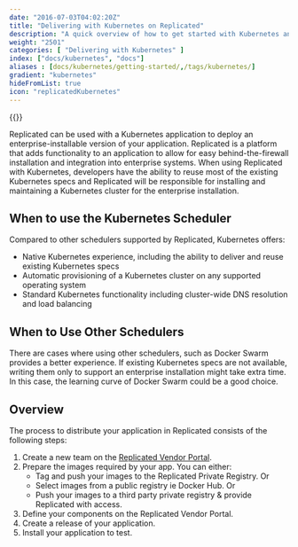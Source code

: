 ```yaml
---
date: "2016-07-03T04:02:20Z"
title: "Delivering with Kubernetes on Replicated"
description: "A quick overview of how to get started with Kubernetes and Replicated."
weight: "2501"
categories: [ "Delivering with Kubernetes" ]
index: ["docs/kubernetes", "docs"]
aliases : [docs/kubernetes/getting-started/,/tags/kubernetes/]
gradient: "kubernetes"
hideFromList: true
icon: "replicatedKubernetes"
---
```


{{<legacynotice>}}

Replicated can be used with a Kubernetes application to deploy an enterprise-installable version of your application. Replicated is a platform that adds functionality to an application to allow for easy behind-the-firewall installation and integration into enterprise systems. When using Replicated with Kubernetes, developers have the ability to reuse most of the existing Kubernetes specs and Replicated will be responsible for installing and maintaining a Kubernetes cluster for the enterprise installation.

## When to use the Kubernetes Scheduler

Compared to other schedulers supported by Replicated, Kubernetes offers:

* Native Kubernetes experience, including the ability to deliver and reuse existing Kubernetes specs
* Automatic provisioning of a Kubernetes cluster on any supported operating system
* Standard Kubernetes functionality including cluster-wide DNS resolution and load balancing

## When to Use Other Schedulers

There are cases where using other schedulers, such as Docker Swarm provides a better experience.
If existing Kubernetes specs are not available, writing them only to support an enterprise installation might take extra time. In this case, the learning curve of Docker Swarm could be a good choice.

## Overview
The process to distribute your application in Replicated consists of the following steps:

1. Create a new team on the [Replicated Vendor Portal](https://vendor.replicated.com/signup).
1. Prepare the images required by your app. You can either:
    - Tag and push your images to the Replicated Private Registry. Or
    - Select images from a public registry ie Docker Hub. Or
    - Push your images to a third party private registry & provide Replicated with access.
1. Define your components on the Replicated Vendor Portal.
1. Create a release of your application.
1. Install your application to test.
